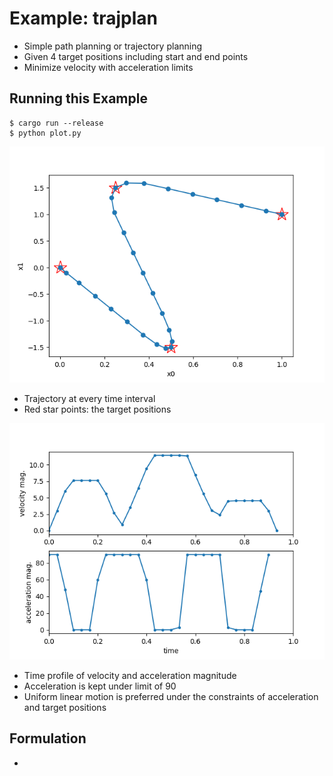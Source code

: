 # Example: trajplan

* Simple path planning or trajectory planning
* Given 4 target positions including start and end points
* Minimize velocity with acceleration limits

## Running this Example

```
$ cargo run --release
$ python plot.py
```

![](plot1.png)

* Trajectory at every time interval
* Red star points: the target positions

![](plot2.png)

* Time profile of velocity and acceleration magnitude
* Acceleration is kept under limit of 90
* Uniform linear motion is preferred under the constraints of acceleration and target positions

## Formulation

* 
